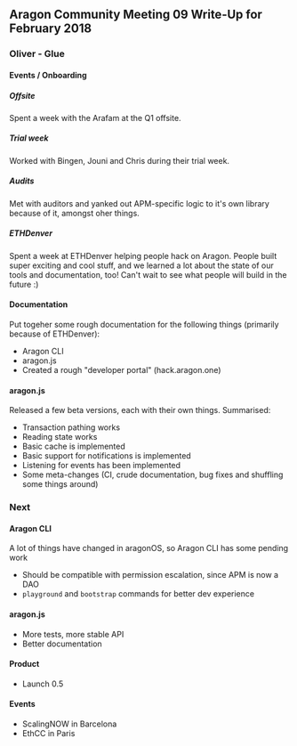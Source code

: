 ## Aragon Community Meeting 09 Write-Up for February 2018

### Oliver - Glue

#### Events / Onboarding

##### Offsite
Spent a week with the Arafam at the Q1 offsite.

##### Trial week
Worked with Bingen, Jouni and Chris during their trial week.

##### Audits
Met with auditors and yanked out APM-specific logic to it's own library because of it, amongst oher things.

##### ETHDenver

Spent a week at ETHDenver helping people hack on Aragon. People built super exciting and cool stuff, and we learned a lot about the state of our tools and documentation, too! Can't wait to see what people will build in the future :)

#### Documentation

Put togeher some rough documentation for the following things (primarily because of ETHDenver):

- Aragon CLI
- aragon.js
- Created a rough "developer portal" (hack.aragon.one)

#### aragon.js

Released a few beta versions, each with their own things. Summarised:

- Transaction pathing works
- Reading state works
- Basic cache is implemented
- Basic support for notifications is implemented
- Listening for events has been implemented
- Some meta-changes (CI, crude documentation, bug fixes and shuffling some things around)

### Next

#### Aragon CLI

A lot of things have changed in aragonOS, so Aragon CLI has some pending work

- Should be compatible with permission escalation, since APM is now a DAO
- `playground` and `bootstrap` commands for better dev experience

#### aragon.js

- More tests, more stable API
- Better documentation

#### Product

- Launch 0.5

#### Events

- ScalingNOW in Barcelona
- EthCC in Paris
